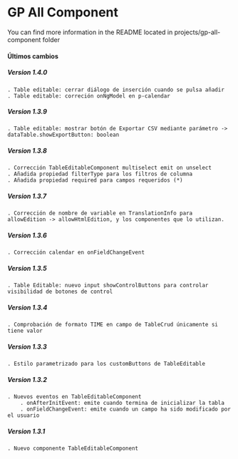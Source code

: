 # GP All Component

You can find more information in the README located in projects/gp-all-component folder

#### Últimos cambios

##### Version 1.4.0
    . Table editable: cerrar diálogo de inserción cuando se pulsa añadir
    . Table editable: correción onNgModel en p-calendar
##### Version 1.3.9
    . Table editable: mostrar botón de Exportar CSV mediante parámetro -> dataTable.showExportButton: boolean
##### Version 1.3.8
    . Corrección TableEditableComponent multiselect emit on unselect
    . Añadida propiedad filterType para los filtros de columna 
    . Añadida propiedad required para campos requeridos (*)
##### Version 1.3.7
    . Corrección de nombre de variable en TranslationInfo para allowEdition -> allowHtmlEdition, y los componentes que lo utilizan.
##### Version 1.3.6
    . Corrección calendar en onFieldChangeEvent
##### Version 1.3.5
    . Table Editable: nuevo input showControlButtons para controlar visibilidad de botones de control
##### Version 1.3.4
    . Comprobación de formato TIME en campo de TableCrud únicamente si tiene valor
##### Version 1.3.3
    . Estilo parametrizado para los customButtons de TableEditable
##### Version 1.3.2
    . Nuevos eventos en TableEditableComponent
        . onAfterInitEvent: emite cuando termina de inicializar la tabla
        . onFieldChangeEvent: emite cuando un campo ha sido modificado por el usuario 
##### Version 1.3.1
    . Nuevo componente TableEditableComponent
    
